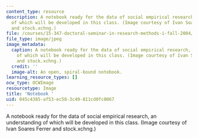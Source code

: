 ```yaml
---
content_type: resource
description: A notebook ready for the data of social empirical research, an understanding
  of which will be developed in this class. (Image courtesy of Ivan Soares Ferrer
  and stock.xchng.)
file: /courses/15-347-doctoral-seminar-in-research-methods-i-fall-2004/045c4385af53ec583c49811cd0fc0067_15-347f04.jpg
file_type: image/jpeg
image_metadata:
  caption: A notebook ready for the data of social empirical research, an understanding
    of which will be developed in this class. (Image courtesy of Ivan Soares Ferrer
    and stock.xchng.)
  credit: ''
  image-alt: An open, spiral-bound notebook.
learning_resource_types: []
ocw_type: OCWImage
resourcetype: Image
title: 'Notebook '
uid: 045c4385-af53-ec58-3c49-811cd0fc0067
---
```

A notebook ready for the data of social empirical research, an understanding of which will be developed in this class. (Image courtesy of Ivan Soares Ferrer and stock.xchng.)

